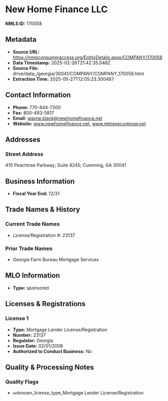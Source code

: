 # New Home Finance LLC

**NMLS ID:** 170058

## Metadata
- **Source URL:** https://nmlsconsumeraccess.org/EntityDetails.aspx/COMPANY/170058
- **Data Timestamp:** 2025-02-26T21:42:35.048Z
- **Source File:** drive/data_/georgia/30041/COMPANY/COMPANY_170058.html
- **Extraction Time:** 2025-05-27T12:05:23.300487

## Contact Information
- **Phone:** 770-844-7200
- **Fax:** 800-493-5817
- **Email:** wayne.black@newhomefinance.net
- **Website:** www.newhomefinance.net, www.retiresecurenow.net

## Addresses
### Street Address
410 Peachtree Parkway; Suite 4245; Cumming, GA 30041

## Business Information
- **Fiscal Year End:** 12/31

## Trade Names & History
### Current Trade Names
- License/Registration #: 23137

### Prior Trade Names
- Georgia Farm Bureau Mortgage Services

## MLO Information
- **Type:** sponsored

## Licenses & Registrations

### License 1
- **Type:** Mortgage Lender License/Registration
- **Number:** 23137
- **Regulator:** Georgia
- **Issue Date:** 02/01/2008
- **Authorized to Conduct Business:** No

## Quality & Processing Notes
### Quality Flags
- unknown_license_type_Mortgage Lender License/Registration
